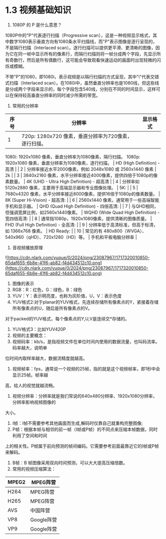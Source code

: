 # 1.3 视频基础知识

1. 1080P 的 P 是什么意思？

1080P中的"P"代表逐行扫描（Progressive scan），这是一种视频显示格式，其中数字1080表示垂直方向有1080条水平扫描线，而"P"表示图像是逐行呈现的，不是隔行扫描（Interlaced scan）。逐行扫描可以提供更平滑、更清晰的图像，因为它在同一帧中显示所有的像素行，而隔行扫描则将一帧分成两个字段，先显示所有奇数行，然后是所有偶数行，这可能会导致观看快速运动的画面时出现轻微的闪烁或模糊。

不带"P"的1080，即1080i，表示视频是以隔行扫描的方式呈现，其中"i"代表交错式扫描（Interlaced scan）。在1080i中，虽然垂直分辨率也是1080线，但这些线是分成两个字段来显示的，每个字段包含540线，分别在不同的时间显示，这样可以在保持较高垂直分辨率的同时减少所需的带宽。

1. 常用的分辨率

| **序号** | **分辨率** | **显示格式** |
| --- | --- | --- |
| 1 | 720p: 1280x720 像素，垂直分辨率为720像素，逐行扫描。
1080i: 1920x1080 像素，垂直分辨率为1080像素，隔行扫描。
1080p: 1920x1080 像素，垂直分辨率为1080像素，逐行扫描。 | HD (High Definition) - 高清 |
| 2 | 分辨率接近水平2000像素，例如 2048x1080 或 2560x1440 像素 | 2k |
| 3 | 3840x2160 像素，水平分辨率接近4000像素，提供四倍于1080p的像素数量。 | 4K (UHD - Ultra High Definition) - 超高清 |
| 4 | 分辨率如 5120x2880 像素，主要用于高端显示器和专业图像处理。 | 5K: |
| 5 | 7680x4320 像素，水平分辨率接近8000像素，提供16倍于1080p的像素数量。 | 8K (Super Hi-Vision) - 超高清: |
| 6 | 2560x1440 像素，通常用于一些高端智能手机和显示器。 | QHD (Quad High Definition) - 四倍高清: |
| 7 | 与QHD相同，但强调宽屏比例，如2560x1440像素。 | WQHD (Wide Quad High Definition) - 宽四倍高清: |
| 8 | 通常指1080p，1920x1080像素，提供清晰的图像质量。 | FHD (Full High Definition) - 全高清: |
| 9 | 分辨率低于高清标准，但高于标清，如 1366x768 像素。 | HD Ready: |
| 10 | 常见的有 480x800（WVGA）、540x960（qHD）、720x1280（HD）等。 | 手机和平板电脑分辨率 |
1. 音视频播放原理

![https://cdn.nlark.com/yuque/0/2024/png/23087967/1717320010850-65daf655-6b8e-41f6-ab82-f4d434512c10.png](https://cdn.nlark.com/yuque/0/2024/png/23087967/1717320010850-65daf655-6b8e-41f6-ab82-f4d434512c10.png)

1. 图像的表示
2. RGB：R：红色，G：绿色，B：绿色
3. YUV：Y：表示明亮度，也称为灰阶值，U，V：表示色度
4. YUV格式2:对于planar的YUV格式，先连续存储所有像素点的Y，紧接着存储所有像素点的U，随后是所有像素点的V。

对于packed的YUV格式，每个像素点的Y,U,V是连续交*存储的。

1. YUV格式3：比如YUV420P
2. 视频的主要概念：
3. 视频码率：kb/s，是指视频文件在单位时间内使用的数据流量，也叫码流率。码率越大，说明单

位时间内取样率越大，数据流精度就越高。

1. 视频帧率：fps，通常说一个视频的25帧，指的就是这个视频帧率，即1秒中会显示25帧。帧率越

高，给人的视觉就越流畅。

1. 视频分辨率：分辨率就是我们常说的640x480分辨率、1920x1080分辨率，分辨率影响视频图像的

大小。

1. I帧：I帧不需要参考其他画面而生成,解码时仅靠自己就重构完整图像;
2. P帧：根据本帧与相邻的前一帧（I帧或P帧）的不同点来压缩本帧数据，同时利用了空间和时间

上的相关性。P帧属于前向预测的帧间编码。它需要参考前面最靠近它的I帧或P帧来解码。

1. B帧：B 帧图像采用双向时间预测，可以大大提高压缩倍数。
2. 常用的视频压缩算法：

| MPEG2 | MPEG阵营 |
| --- | --- |
| H264 | MPEG阵营 |
| H265 | MPEG阵营 |
| AVS | 中国阵营 |
| VP8 | Google阵营 |
| VP9 | Google阵营 |